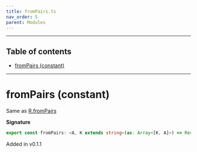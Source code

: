 ```yaml
---
title: fromPairs.ts
nav_order: 5
parent: Modules
---
```


---

<h2 class="text-delta">Table of contents</h2>

- [fromPairs (constant)](#frompairs-constant)

---

# fromPairs (constant)

Same as [R.fromPairs](https://ramdajs.com/docs/#fromPairs)

**Signature**

```ts
export const fromPairs: <A, K extends string>(as: Array<[K, A]>) => Record<K, A> = ...
```

Added in v0.1.1
